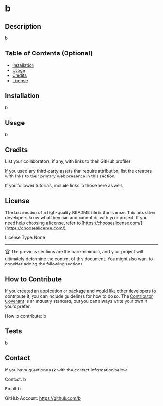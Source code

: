 # b
  
  ## Description
  
  b
  
  ## Table of Contents (Optional)
  
  - [Installation](#installation)
  - [Usage](#usage)
  - [Credits](#credits)
  - [License](#license)
  
  ## Installation
  
  b
  
  ## Usage
  
  b
  
  ## Credits
  
  List your collaborators, if any, with links to their GitHub profiles.
  
  If you used any third-party assets that require attribution, list the creators with links to their primary web presence in this section.
  
  If you followed tutorials, include links to those here as well.
  
  ## License
  
  The last section of a high-quality README file is the license. This lets other developers know what they can and cannot do with your project. If you need help choosing a license, refer to [https://choosealicense.com/](https://choosealicense.com/).

  License Type: None
  
  ---
  
  🏆 The previous sections are the bare minimum, and your project will ultimately determine the content of this document. You might also want to consider adding the following sections.
  

  ## How to Contribute
  
  If you created an application or package and would like other developers to contribute it, you can include guidelines for how to do so. The [Contributor Covenant](https://www.contributor-covenant.org/) is an industry standard, but you can always write your own if you'd prefer.

  How to contribute: b
  
  ## Tests
  
  b
  
  ## Contact

  If you have questions ask with the contact information below.

  Contact: b

  Email: b
  
  GitHub Account: https://github.com/b
  
  